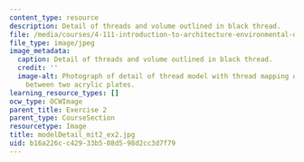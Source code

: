 ```yaml
---
content_type: resource
description: Detail of threads and volume outlined in black thread.
file: /media/courses/4-111-introduction-to-architecture-environmental-design-spring-2014/b16a226cc42933b508d598d2cc3d7f79_modelDetail_mit2_ex2.jpg
file_type: image/jpeg
image_metadata:
  caption: Detail of threads and volume outlined in black thread.
  credit: ''
  image-alt: Photograph of detail of thread model with thread mapping out connections
    between two acrylic plates.
learning_resource_types: []
ocw_type: OCWImage
parent_title: Exercise 2
parent_type: CourseSection
resourcetype: Image
title: modelDetail_mit2_ex2.jpg
uid: b16a226c-c429-33b5-08d5-98d2cc3d7f79
---
```


